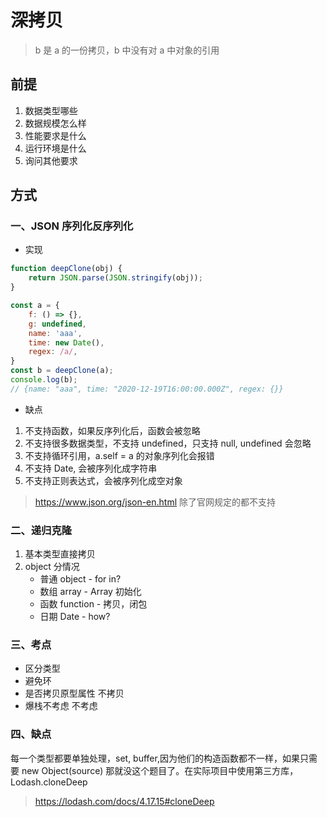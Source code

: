 # 深拷贝
> b 是 a 的一份拷贝，b 中没有对 a 中对象的引用

## 前提
1. 数据类型哪些
2. 数据规模怎么样
3. 性能要求是什么
4. 运行环境是什么
5. 询问其他要求

## 方式

### 一、JSON 序列化反序列化
- 实现
```js
function deepClone(obj) {
    return JSON.parse(JSON.stringify(obj));
}

const a = {
    f: () => {},
    g: undefined,
    name: 'aaa',
    time: new Date(),
    regex: /a/,
}
const b = deepClone(a);
console.log(b);
// {name: "aaa", time: "2020-12-19T16:00:00.000Z", regex: {}}
```
- 缺点
1. 不支持函数，如果反序列化后，函数会被忽略
2. 不支持很多数据类型，不支持 undefined，只支持 null, undefined 会忽略
3. 不支持循环引用，a.self = a 的对象序列化会报错
4. 不支持 Date, 会被序列化成字符串
5. 不支持正则表达式，会被序列化成空对象
> https://www.json.org/json-en.html
> 除了官网规定的都不支持

### 二、递归克隆
1. 基本类型直接拷贝
2. object 分情况
    - 普通 object - for in?
    - 数组 array - Array 初始化
    - 函数 function - 拷贝，闭包
    - 日期 Date - how?

### 三、考点
- 区分类型
- 避免环
- 是否拷贝原型属性 不拷贝
- 爆栈不考虑 不考虑

### 四、缺点
每一个类型都要单独处理，set, buffer,因为他们的构造函数都不一样，如果只需要 new Object(source) 那就没这个题目了。在实际项目中使用第三方库，Lodash.cloneDeep
> https://lodash.com/docs/4.17.15#cloneDeep
